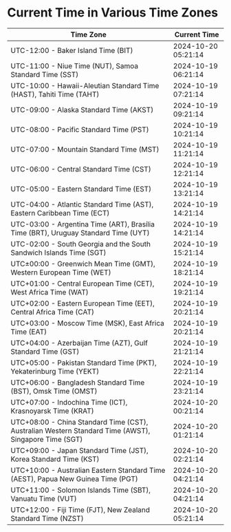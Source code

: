 # Current Time in Various Time Zones

| Time Zone | Current Time |
|-----------|--------------|
| UTC-12:00 - Baker Island Time (BIT) | 2024-10-20 05:21:14 |
| UTC-11:00 - Niue Time (NUT), Samoa Standard Time (SST) | 2024-10-19 06:21:14 |
| UTC-10:00 - Hawaii-Aleutian Standard Time (HAST), Tahiti Time (TAHT) | 2024-10-19 07:21:14 |
| UTC-09:00 - Alaska Standard Time (AKST) | 2024-10-19 09:21:14 |
| UTC-08:00 - Pacific Standard Time (PST) | 2024-10-19 10:21:14 |
| UTC-07:00 - Mountain Standard Time (MST) | 2024-10-19 11:21:14 |
| UTC-06:00 - Central Standard Time (CST) | 2024-10-19 12:21:14 |
| UTC-05:00 - Eastern Standard Time (EST) | 2024-10-19 13:21:14 |
| UTC-04:00 - Atlantic Standard Time (AST), Eastern Caribbean Time (ECT) | 2024-10-19 14:21:14 |
| UTC-03:00 - Argentina Time (ART), Brasília Time (BRT), Uruguay Standard Time (UYT) | 2024-10-19 14:21:14 |
| UTC-02:00 - South Georgia and the South Sandwich Islands Time (SGT) | 2024-10-19 15:21:14 |
| UTC±00:00 - Greenwich Mean Time (GMT), Western European Time (WET) | 2024-10-19 18:21:14 |
| UTC+01:00 - Central European Time (CET), West Africa Time (WAT) | 2024-10-19 19:21:14 |
| UTC+02:00 - Eastern European Time (EET), Central Africa Time (CAT) | 2024-10-19 20:21:14 |
| UTC+03:00 - Moscow Time (MSK), East Africa Time (EAT) | 2024-10-19 20:21:14 |
| UTC+04:00 - Azerbaijan Time (AZT), Gulf Standard Time (GST) | 2024-10-19 21:21:14 |
| UTC+05:00 - Pakistan Standard Time (PKT), Yekaterinburg Time (YEKT) | 2024-10-19 22:21:14 |
| UTC+06:00 - Bangladesh Standard Time (BST), Omsk Time (OMST) | 2024-10-19 23:21:14 |
| UTC+07:00 - Indochina Time (ICT), Krasnoyarsk Time (KRAT) | 2024-10-20 00:21:14 |
| UTC+08:00 - China Standard Time (CST), Australian Western Standard Time (AWST), Singapore Time (SGT) | 2024-10-20 01:21:14 |
| UTC+09:00 - Japan Standard Time (JST), Korea Standard Time (KST) | 2024-10-20 02:21:14 |
| UTC+10:00 - Australian Eastern Standard Time (AEST), Papua New Guinea Time (PGT) | 2024-10-20 04:21:14 |
| UTC+11:00 - Solomon Islands Time (SBT), Vanuatu Time (VUT) | 2024-10-20 04:21:14 |
| UTC+12:00 - Fiji Time (FJT), New Zealand Standard Time (NZST) | 2024-10-20 05:21:14 |
